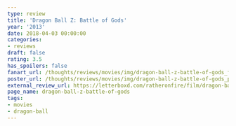 ```yaml
---
type: review
title: 'Dragon Ball Z: Battle of Gods'
year: '2013'
date: 2018-04-03 00:00:00
categories:
- reviews
draft: false
rating: 3.5
has_spoilers: false
fanart_url: /thoughts/reviews/movies/img/dragon-ball-z-battle-of-gods_fanart.png
poster_url: /thoughts/reviews/movies/img/dragon-ball-z-battle-of-gods_poster.png
external_review_url: https://letterboxd.com/ratheronfire/film/dragon-ball-z-battle-of-gods/
page_name: dragon-ball-z-battle-of-gods
tags:
- movies
- dragon-ball
---
```


